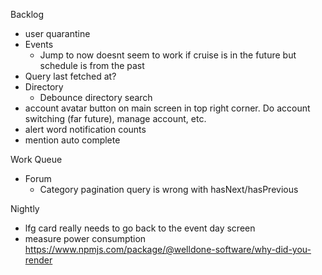 Backlog
* user quarantine
* Events
  * Jump to now doesnt seem to work if cruise is in the future but schedule is from the past
* Query last fetched at?
* Directory
  * Debounce directory search
* account avatar button on main screen in top right corner. Do account switching (far future), manage account, etc.
* alert word notification counts
* mention auto complete


Work Queue
* Forum
  * Category pagination query is wrong with hasNext/hasPrevious

Nightly
* lfg card really needs to go back to the event day screen
* measure power consumption https://www.npmjs.com/package/@welldone-software/why-did-you-render

